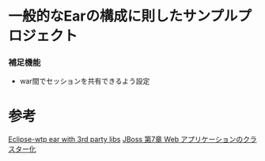 # 一般的なEarの構成に則したサンプルプロジェクト

### 補足機能
* war間でセッションを共有できるよう設定

# 参考
[Eclipse-wtp ear with 3rd party libs](https://discuss.gradle.org/t/eclipse-wtp-ear-with-3rd-party-libs/20673)
[JBoss 第7章 Web アプリケーションのクラスター化](https://access.redhat.com/documentation/ja-jp/red_hat_jboss_enterprise_application_platform/7.2/html/development_guide/class_loading_and_subdeployments)

